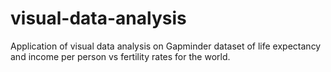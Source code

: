 # visual-data-analysis
Application of visual data analysis on Gapminder dataset of life expectancy and income per person vs fertility rates for the world.
